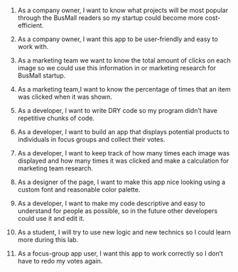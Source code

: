 
1. As a company owner, I want to know what projects will be most popular through the BusMall readers so my startup could become more cost-efficient.

2. As a company owner, I want this app to be user-friendly and easy to work with.

3. As a marketing team we want to know the total amount of clicks on each image so we could use this information in or marketing research for BusMall startup.

4. As a marketing team,I want to know the percentage of times that an item was clicked when it was shown.

5. As a developer, I want to write DRY code so my program didn’t have repetitive chunks of code.

6. As a developer, I want to build an app that displays potential products to individuals in focus groups and collect their votes.

7. As a developer, I want to keep track of how many times each image was displayed and how many times it was clicked and make a calculation for marketing team research.

8. As a designer of the page, I want to make this app nice looking using a custom font and reasonable color palette.

9. As a developer, I want to make my code descriptive and easy to understand for people as possible, so in the future other developers could use it and edit it.

10. As a student, I will try to use new logic and new technics so I could learn more during this lab.

11. As a focus-group app user, I want this app to work correctly so I don’t have to redo my votes again.
